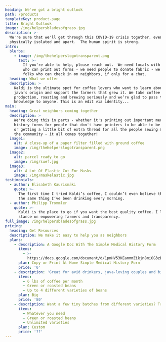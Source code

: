 ```yaml
---
heading: We've got a bright outlook
path: /products
templateKey: product-page
title: Bright Outlook
image: /img/helpersbladesofgrass.jpg
description: >-
  We're sure that we'll get through this COVID-19 crisis together, even if we're
  physically isolated and apart.  The human spirit is strong.
intro:
  blurbs:
    - image: /img/thehelperslogotransparent.png
      text: >-
        If you're able to help, please reach out.  We need locals with printers
        who can print out forms - we need people to donate fabric - we need
        folks who can check in on neighbors, if only for a chat.
  heading: What we offer
  description: >
    Kaldi is the ultimate spot for coffee lovers who want to learn about their
    java’s origin and support the farmers that grew it. We take coffee
    production, roasting and brewing seriously and we’re glad to pass that
    knowledge to anyone. This is an edit via identity...
main:
  heading: Great neighbors coming together
  description: >
    We're doing this in parts - whether it's printing out important medical
    history forms for people that don't have printers to be able to be prepared,
    or getting a little bit of extra thread for all the people sewing masks for
    the community - it all comes together!
  image1:
    alt: A close-up of a paper filter filled with ground coffee
    image: /img/thehelperslogotransparent.png
  image2:
    alt: parcel ready to go
    image: /img/suef.jpg
  image3:
    alt: A Lot Of Elastic Cut For Masks
    image: /img/maskelastic.jpg
testimonials:
  - author: Elisabeth Kaurismäki
    quote: >-
      The first time I tried Kaldi’s coffee, I couldn’t even believe that was
      the same thing I’ve been drinking every morning.
  - author: Philipp Trommler
    quote: >-
      Kaldi is the place to go if you want the best quality coffee. I love their
      stance on empowering farmers and transparency.
full_image: /img/helpersbladesofgrass.jpg
pricing:
  heading: Get Resources
  description: We make it easy to help you as neighbors
  plans:
    - description: A Google Doc With The Simple Medical History Form
      items:
        - >-
          https://docs.google.com/document/d/1pmHV53KEammmZikjn8miOG3zEbRpvREPtwYMDLqhxUo/edit?usp=sharing
      plan: Copy or Print At Home Simple Medical History Form
      price: '0'
    - description: 'Great for avid drinkers, java-loving couples and bigger crowds'
      items:
        - 6 lbs of coffee per month
        - Green or roasted beans
        - Up to 4 different varieties of beans
      plan: Big
      price: '80'
    - description: Want a few tiny batches from different varieties? Try our custom plan
      items:
        - Whatever you need
        - Green or roasted beans
        - Unlimited varieties
      plan: Custom
      price: '??'
---
```

